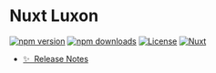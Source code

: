 # Nuxt Luxon

[![npm version][npm-version-src]][npm-version-href]
[![npm downloads][npm-downloads-src]][npm-downloads-href]
[![License][license-src]][license-href]
[![Nuxt][nuxt-src]][nuxt-href]

<!-- Integrates the [Luxon library](https://moment.github.io/luxon/) with Nuxt 3, providing a simple and powerful way to work with dates and times in your Nuxt application. -->

- [✨ &nbsp;Release Notes](/CHANGELOG.md)
<!-- - [🏀 Online playground](https://stackblitz.com/github/your-org/nuxt-luxon?file=playground%2Fapp.vue) -->
<!-- - [📖 &nbsp;Documentation](https://example.com) -->




<!-- Badges -->
[npm-version-src]: https://img.shields.io/npm/v/nuxt-luxon/latest.svg?style=flat&colorA=020420&colorB=00DC82
[npm-version-href]: https://npmjs.com/package/nuxt-luxon

[npm-downloads-src]: https://img.shields.io/npm/dm/nuxt-luxon.svg?style=flat&colorA=020420&colorB=00DC82
[npm-downloads-href]: https://npm.chart.dev/nuxt-luxon

[license-src]: https://img.shields.io/npm/l/nuxt-luxon.svg?style=flat&colorA=020420&colorB=00DC82
[license-href]: https://npmjs.com/package/nuxt-luxon

[nuxt-src]: https://img.shields.io/badge/Nuxt-020420?logo=nuxt.js
[nuxt-href]: https://nuxt.com
